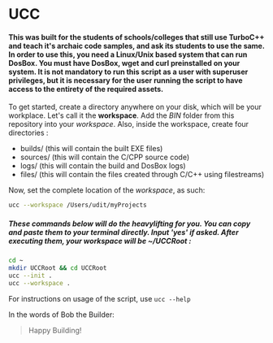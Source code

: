 # UCC

#### This was built for the students of schools/colleges that still use TurboC++ and teach it's archaic code samples, and ask its students to use the same. In order to use this, you need a Linux/Unix based system that can run DosBox. You must have DosBox, wget and curl preinstalled on your system. It is not mandatory to run this script as a user with superuser privileges, but it is necessary for the user running the script to have access to the entirety of the required assets.

To get started, create a directory anywhere on your disk, which will be your workplace. Let's call it the **workspace**. Add the *BIN* folder from this repository into your *workspace*. Also, inside the workspace, create four directories : 

- builds/ (this will contain the built EXE files)
- sources/ (this will contain the C/CPP source code)
- logs/ (this will contain the build and DosBox logs)
- files/ (this will contain the files created through C/C++ using filestreams)

Now, set the complete location of the *workspace*, as such:

```bash
ucc --workspace /Users/udit/myProjects
```

##### These commands below will do the heavylifting for you. You can copy and paste them to your terminal directly. Input 'yes' if asked. After executing them, your workspace will be ~/UCCRoot :

```bash
cd ~
mkdir UCCRoot && cd UCCRoot
ucc --init .
ucc --workspace .
```

For instructions on usage of the script, use `ucc --help`

In the words of Bob the Builder:
> Happy Building!

